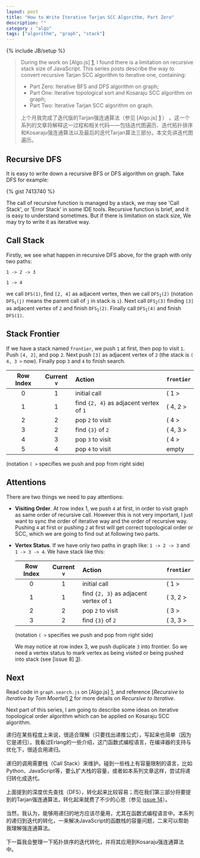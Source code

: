 ```yaml
---
layout: post
title: "How to Write Iterative Tarjan SCC Algorithm, Part Zero"
description: ""
category : "algo"
tags: ["algorithm", "graph", "stack"]
---
```

{% include JB/setup %}

> During the work on [Algo.js] [1], I found there is a limitation on recursive stack size of JavaScript. This series posts describe the way to convert recursive Tarjan SCC algorithm to iterative one, containing:
> * Part Zero: Iterative BFS and DFS algorithm on graph;
> * Part One: Iterative topological sort and Kosaraju SCC algorithm on graph;
> * Part Two: Iterative Tarjan SCC algorithm on graph.
>
>
> 上个月我完成了迭代版的Tarjan强连通算法（参见 [Algo.js] [1] ） 。这一个系列的文章将解释这一过程和相关代码——包括迭代图遍历、迭代拓扑排序和Kosaraju强连通算法以及最后的迭代Tarjan算法三部分。本文先讲迭代图遍历。

<!--more-->

## Recursive DFS

It is easy to write down a recursive BFS or DFS algorithm on graph. Take DFS for example:

{% gist 7413740 %}

The call of recursive function is managed by a stack, we may see 'Call Stack', or 'Error Stack' in some IDE tools. Recursive function is brief, and it is easy to understand sometimes. But if there is limitation on stack size, We may try to write it as iterative way.

## Call Stack

Firstly, we see what happen in recursive DFS above, for the graph with only two paths: 

`1 -> 2 -> 3`

`1 -> 4`

we call `DFS(1)`, find `[2, 4]` as adjacent vertex, then we call <code>DFS<sub>1</sub>(2)</code> (notation  <code>DFS<sub>i</sub>(j)</code> means the parent call of `j` in stack is `i`). Next call  <code>DFS<sub>2</sub>(3)</code> finding `[3]` as adjacent vertex of `2` and finish <code>DFS<sub>1</sub>(2)</code>. Finally  call  <code>DFS<sub>1</sub>(4)</code> and finish `DFS(1)`. 

## Stack Frontier

If we have a stack named `frontier`, we push `1` at first, then pop to visit `1`. Push `[4, 2]`, and pop `2`. Next push `[3]` as adjacent vertex of `2` (the stack is `( 4, 3 >` now). Finally pop `3` and `4` to finish search.

Row Index | Current `v` | Action | `frontier`
:---:|:---:|:---|:--------
 0 | 1 | initial call | ( 1 >
 1 | 1 | find `{2, 4}` as adjacent vertex of `1` | ( 4, 2 >
 2 | 2 | pop `2` to visit | ( 4 >
 3 | 2 | find `{3}` of `2` | ( 4, 3 >
 4 | 3 | pop `3` to visit | ( 4 >
 5 | 4 | pop `4` to visit| empty

(notation `( >` specifies we push and pop from right side)

## Attentions

There are two things we need to pay attentions:
* __Visiting Order__. At row index 1, we push `4` at first, in order to visit graph as same order of recursive call. However this is not very important, I just want to sync the order of iterative way and the order of recursive way. Pushing `4` at first or pushing `2` at first will get correct topological order or SCC, which we are going to find out at following two parts.
* __Vertex Status__. If we have only two paths in graph like: `1 -> 2 -> 3` and `1 -> 3 -> 4`. We have stack like this: 

  Row Index | Current `v` | Action | `frontier`
  :---:|:---:|:---|:--------
  0 | 1 | initial call | ( 1 >
  1 | 1 | find `{2, 3}` as adjacent vertex of `1` | ( 3, 2 >
  2 | 2 | pop `2` to visit | ( 3 >
  3 | 2 | find `{3}` of `2` | ( 3, 3 >
  
  (notation `( >` specifies we push and pop from right side)

  We may notice at row index 3, we push duplicate `3` into frontier. So we need a vertex status to mark vertex as being visited or being pushed into stack (see [issue 8] [3]).

## Next

Read code in `graph.search.js` on [Algo.js] [1], and reference [_Recursive to Iterative by Tom Moertel_] [2] for more details on _Recursive to Iterative_. 

Next part of this series, I am going to describe some ideas on iterative topological order algorithm which can be applied on Kosaraju SCC algorithm.

<div class="post-content lang zh-cn">

递归在某些程度上来说，很适合理解（只要找出递推公式），写起来也简单（因为它是递归）。我看过Erlang的一些介绍，这门函数式编程语言，在编译器的支持与优化下，很适合用递归。
<br />
<br />
递归的调用需要栈（Call Stack）来维护。碰到一些栈上有容量限制的语言，比如Python、JavaScript等，要么扩大栈的容量，或者如本系列文章这样，尝试将递归转化成迭代。
<br />
<br />
上面提到的深度优先查找（DFS），转化起来比较容易；而在我们第三部分将要提到的Tarjan强连通算法，转化起来就费了不少的心思（参见 <a href="https://code.google.com/p/algo-js/issues/detail?id=14" target="_blank">issue 14</a>）。
<br />
<br />
当然，我认为，能够用递归的地方应该尽量用，尤其在函数式编程语言中。本系列的递归到迭代的转化，一来解决JavaScript的函数栈的容量问题，二来可以帮助我理解强连通算法。
<br />
<br />
下一篇我会整理一下拓扑排序的迭代转化，并将其应用到Kosaraju强连通算法中。

</div>
 
<br />

[1]: https://code.google.com/p/algo-js											"Algo.js"
[2]: http://blog.moertel.com/posts/2013-05-11-recursive-to-iterative.html		"Recursive to Iterative by Tom Moertel"
[3]:https://code.google.com/p/algo-js/issues/detail?id=8						"Issue 8"
[3]:https://code.google.com/p/algo-js/issues/detail?id=14						"Issue 14"
